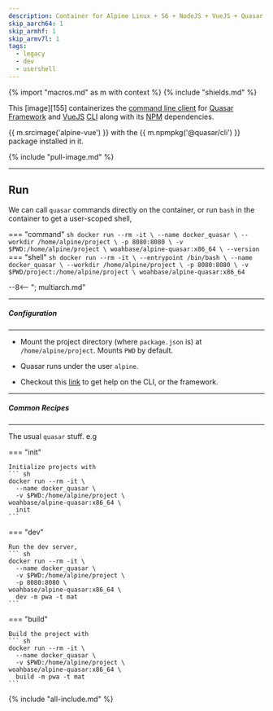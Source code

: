 ```yaml
---
description: Container for Alpine Linux + S6 + NodeJS + VueJS + Quasar Framework CLI
skip_aarch64: 1
skip_armhf: 1
skip_armv7l: 1
tags:
  - legacy
  - dev
  - usershell
---
```


{% import "macros.md" as m with context %}
{% include "shields.md" %}

This [image][155] containerizes the [command line client][5] for
[Quasar Framework][1] and [VueJS][3] [CLI][2] along with
its [NPM][4] dependencies.

{{ m.srcimage('alpine-vue') }} with the {{ m.npmpkg('@quasar/cli')
}} package installed in it.

{% include "pull-image.md" %}

---
Run
---

We can call `quasar` commands directly on the container, or run
`bash` in the container to get a user-scoped shell,

=== "command"
    ``` sh
    docker run --rm -it \
      --name docker_quasar \
      --workdir /home/alpine/project \
      -p 8080:8080 \
      -v $PWD:/home/alpine/project \
    woahbase/alpine-quasar:x86_64 \
      --version
    ```
=== "shell"
    ``` sh
    docker run --rm -it \
      --entrypoint /bin/bash \
      --name docker_quasar \
      --workdir /home/alpine/project \
      -p 8080:8080 \
      -v $PWD/project:/home/alpine/project \
    woahbase/alpine-quasar:x86_64
    ```

--8<-- "; multiarch.md"

---
##### Configuration
---

* Mount the project directory (where `package.json` is) at
  `/home/alpine/project`. Mounts `PWD` by default.

* Quasar runs under the user `alpine`.

* Checkout this [link][6] to get help on the CLI, or the
  framework.

---
##### Common Recipes
---

The usual `quasar` stuff. e.g

=== "init"

    Initialize projects with
    ``` sh
    docker run --rm -it \
      --name docker_quasar \
      -v $PWD:/home/alpine/project \
    woahbase/alpine-quasar:x86_64 \
      init
    ```
=== "dev"

    Run the dev server,
    ``` sh
    docker run --rm -it \
      --name docker_quasar \
      -v $PWD:/home/alpine/project \
      -p 8080:8080 \
    woahbase/alpine-quasar:x86_64 \
      dev -m pwa -t mat
    ```
=== "build"

    Build the project with
    ``` sh
    docker run --rm -it \
      --name docker_quasar \
      -v $PWD:/home/alpine/project \
    woahbase/alpine-quasar:x86_64 \
      build -m pwa -t mat
    ```

[1]: http://quasar-framework.org/
[2]: https://github.com/vuejs/vue-cli
[3]: https://vuejs.org/
[4]: https://www.npmjs.com/
[5]: https://github.com/quasarframework/quasar-cli
[6]: http://quasar-framework.org/guide/quasar-cli.html

{% include "all-include.md" %}
